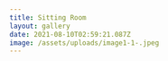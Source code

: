```yaml
---
title: Sitting Room
layout: gallery
date: 2021-08-10T02:59:21.087Z
image: /assets/uploads/image1-1-.jpeg
---
```

